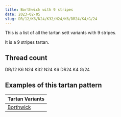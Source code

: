 ```yaml
---
title: Borthwick with 9 stripes
date: 2023-02-05
slug: DR/12/K6/N24/K32/N24/K6/DR24/K4/G/24
---
```

This is a list of all the tartan sett variants with 9 stripes.

It is a 9 stripes tartan.


## Thread count
DR/12 K6 N24 K32 N24 K6 DR24 K4 G/24

## Examples of this tartan pattern

| Tartan Variants |
|---------------|
| [Borthwick](/variants/dr/12/k6/n24/k32/n24/k6/dr24/k4/g/24-dr900030-g008000-k000000-n808080)||
